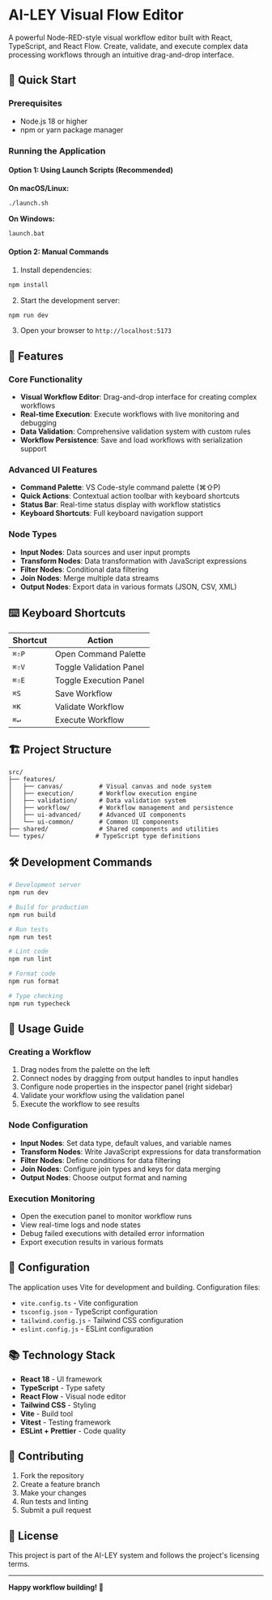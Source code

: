 # AI-LEY Visual Flow Editor

A powerful Node-RED-style visual workflow editor built with React, TypeScript, and React Flow. Create, validate, and execute complex data processing workflows through an intuitive drag-and-drop interface.

## 🚀 Quick Start

### Prerequisites
- Node.js 18 or higher
- npm or yarn package manager

### Running the Application

#### Option 1: Using Launch Scripts (Recommended)

**On macOS/Linux:**
```bash
./launch.sh
```

**On Windows:**
```cmd
launch.bat
```

#### Option 2: Manual Commands

1. Install dependencies:
```bash
npm install
```

2. Start the development server:
```bash
npm run dev
```

3. Open your browser to `http://localhost:5173`

## 📖 Features

### Core Functionality
- **Visual Workflow Editor**: Drag-and-drop interface for creating complex workflows
- **Real-time Execution**: Execute workflows with live monitoring and debugging
- **Data Validation**: Comprehensive validation system with custom rules
- **Workflow Persistence**: Save and load workflows with serialization support

### Advanced UI Features
- **Command Palette**: VS Code-style command palette (⌘⇧P)
- **Quick Actions**: Contextual action toolbar with keyboard shortcuts
- **Status Bar**: Real-time status display with workflow statistics
- **Keyboard Shortcuts**: Full keyboard navigation support

### Node Types
- **Input Nodes**: Data sources and user input prompts
- **Transform Nodes**: Data transformation with JavaScript expressions
- **Filter Nodes**: Conditional data filtering
- **Join Nodes**: Merge multiple data streams
- **Output Nodes**: Export data in various formats (JSON, CSV, XML)

## ⌨️ Keyboard Shortcuts

| Shortcut | Action |
|----------|--------|
| `⌘⇧P` | Open Command Palette |
| `⌘⇧V` | Toggle Validation Panel |
| `⌘⇧E` | Toggle Execution Panel |
| `⌘S` | Save Workflow |
| `⌘K` | Validate Workflow |
| `⌘↵` | Execute Workflow |

## 🏗️ Project Structure

```
src/
├── features/
│   ├── canvas/          # Visual canvas and node system
│   ├── execution/       # Workflow execution engine
│   ├── validation/      # Data validation system
│   ├── workflow/        # Workflow management and persistence
│   ├── ui-advanced/     # Advanced UI components
│   └── ui-common/       # Common UI components
├── shared/              # Shared components and utilities
└── types/              # TypeScript type definitions
```

## 🛠️ Development Commands

```bash
# Development server
npm run dev

# Build for production
npm run build

# Run tests
npm run test

# Lint code
npm run lint

# Format code
npm run format

# Type checking
npm run typecheck
```

## 🎯 Usage Guide

### Creating a Workflow
1. Drag nodes from the palette on the left
2. Connect nodes by dragging from output handles to input handles
3. Configure node properties in the inspector panel (right sidebar)
4. Validate your workflow using the validation panel
5. Execute the workflow to see results

### Node Configuration
- **Input Nodes**: Set data type, default values, and variable names
- **Transform Nodes**: Write JavaScript expressions for data transformation
- **Filter Nodes**: Define conditions for data filtering
- **Join Nodes**: Configure join types and keys for data merging
- **Output Nodes**: Choose output format and naming

### Execution Monitoring
- Open the execution panel to monitor workflow runs
- View real-time logs and node states
- Debug failed executions with detailed error information
- Export execution results in various formats

## 🔧 Configuration

The application uses Vite for development and building. Configuration files:
- `vite.config.ts` - Vite configuration
- `tsconfig.json` - TypeScript configuration
- `tailwind.config.js` - Tailwind CSS configuration
- `eslint.config.js` - ESLint configuration

## 📚 Technology Stack

- **React 18** - UI framework
- **TypeScript** - Type safety
- **React Flow** - Visual node editor
- **Tailwind CSS** - Styling
- **Vite** - Build tool
- **Vitest** - Testing framework
- **ESLint + Prettier** - Code quality

## 🤝 Contributing

1. Fork the repository
2. Create a feature branch
3. Make your changes
4. Run tests and linting
5. Submit a pull request

## 📄 License

This project is part of the AI-LEY system and follows the project's licensing terms.

---

**Happy workflow building! 🎉**
